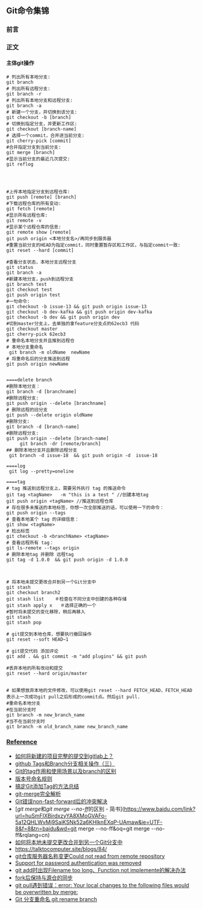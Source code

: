 ## Git命令集锦

### 前言

### 正文

#### 主体git操作

```shell
# 列出所有本地分支:
git branch
# 列出所有远程分支:
git branch -r
# 列出所有本地分支和远程分支:
git branch -a
# 新建一个分支，并切换到该分支:
git checkout -b [branch]
# 切换到指定分支，并更新工作区:
git checkout [branch-name]
# 选择一个commit，合并进当前分支:
git cherry-pick [commit]
#合并指定分支到当前分支:
git merge [branch]
#显示当前分支的最近几次提交:
git reflog



 
#上传本地指定分支到远程仓库:
git push [remote] [branch]
#下载远程仓库的所有变动:
git fetch [remote]
#显示所有远程仓库:
git remote -v
#显示某个远程仓库的信息:
git remote show [remote]
git push origin <本地分支名>/再同步到服务器
#重置当前分支的HEAD为指定commit，同时重置暂存区和工作区，与指定commit一致:
git reset --hard [commit]

#查看分支状态，本地分支远程分支
git status
git branch -a 	
#新建本地分支，push到远程分支
git branch test
git checkout test
git push origin test
#一句命令:
git checkout -b issue-13 && git push origin issue-13
git checkout -b dev-kafka && git push origin dev-kafka
git checkout -b dev && git push origin dev
#切到master分支上，去单独的拿feature分支点的62ecb3 代码
git checkout master  
git cherry-pick 62ecb3
# 重命名本地分支并且推到远程仓
# 本地分支重命名
 git branch -m oldName  newName
# 将重命名后的分支推送到远程
git push origin newName


====delete branch
#删除本地分支： 
git branch -d [branchname] 
#删除远程分支:
git push origin --delete [branchname] 
# 删除远程的旧分支
git push --delete origin oldName
#删除分支:
git branch -d [branch-name]
#删除远程分支:
git push origin --delete [branch-name]
     git branch -dr [remote/branch]
## 删除本地分支并且删除远程分支
 git branch -d issue-18  && git push origin -d  issue-18

====log
 git log --pretty=oneline

====tag
# tag 推送到远程分支上，需要另外执行 tag 的推送命令
git tag <tagName>   -m "this is a test " //创建本地tag
git push origin <tagName> //推送到远程仓库
# 存在很多未推送的本地标签，你想一次全部推送的话，可以使用一下的命令：
git push origin --tags  
# 查看本地某个 tag 的详细信息：
git show <tagName>
# 检出标签
git checkout -b <branchName> <tagName>
# 查看远程所有 tag：
git ls-remote --tags origin
# 删除本地tag 并删除 远程tag
git tag -d 1.0.0  && git push origin -d 1.0.0



# 将本地未提交更改合并到另一个Git分支中
git stash
git checkout branch2
git stash list    ＃检查在不同分支中创建的各种存储
git stash apply x   ＃选择正确的一个
#暂时将未提交的变化移除，稍后再移入
git stash
git stash pop

# git提交到本地仓库，想要执行撤回操作
git reset --soft HEAD~1

# git提交代码 添加评论
git add . && git commit -m "add plugins" && git push

#丢弃本地的所有改动和提交
git reset --hard origin/master


# 如果想放弃本地的文件修改，可以使用git reset --hard FETCH_HEAD，FETCH_HEAD表示上一次成功git pull之后形成的commit点。然后git pull.
#重命名本地分支
#在当前分支时
git branch -m new_branch_name
#当不在当前分支时
git branch -m old_branch_name new_branch_name

```





### [Reference]()
- [如何将新建的项目完整的提交到gitlab上？](https://www.cnblogs.com/ssqq5200936/p/10749201.html)
- [github Tags和Branch分支相关操作（三）](https://blog.csdn.net/zjws23786/article/details/71159805)
- [Git的tag作用和使用场景以及branch的区别](https://blog.csdn.net/lcgoing/article/details/86241784)
- [版本号命名规则](https://blog.csdn.net/yimcarson/article/details/83894841)
- [搞定Git添加Tag的方法总结](https://www.cnblogs.com/bescheiden/articles/11126319.html)
- [git-merge完全解析](https://www.jianshu.com/p/58a166f24c81)
- [Git错误non-fast-forward后的冲突解决](https://blog.csdn.net/QQ736238785/article/details/79767115)
- [*git* *merge*和*git* *merge* --*no-ff*的区别 - 简书](https://www.baidu.com/link?url=huSmFIXBirdxzyYA8XMoGVAFo-5a12QHLWvMj9SaiKSNk52a6KHlknEXqP-UAmaw&ie=UTF-8&f=8&tn=baidu&wd=git merge --no-ff&oq=git merge --no-ff&rqlang=cn)
- [如何将本地未提交更改合并到另一个Git分支中](https://blog.csdn.net/u013986317/article/details/106967998/)
- https://talktocomputer.site/blogs/84/
- [git仓库服务器名称变更Could not read from remote repository](https://blog.csdn.net/qc530167365/article/details/89878547)
- [Support for password authentication was removed](https://blog.csdn.net/weixin_41010198/article/details/119698015)
- [git add时出现Filename too long、Function not implemente的解决办法](https://blog.csdn.net/weixin_45623615/article/details/108747989)
- [fork后保持与源仓的同步](https://blog.csdn.net/weixin_40040404/article/details/106438386)
- [git pull遇到错误：error: Your local changes to the following files would be overwritten by merge:](https://blog.csdn.net/misakaqunianxiatian/article/details/51103734)
- [Git 分支重命名 git rename branch](https://blog.csdn.net/qq_37148270/article/details/107106392)